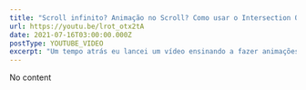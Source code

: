 ```yaml
---
title: "Scroll infinito? Animação no Scroll? Como usar o Intersection Observer do JavaScript com React!"
url: https://youtu.be/lrot_otx2tA
date: 2021-07-16T03:00:00.000Z
postType: YOUTUBE_VIDEO
excerpt: "Um tempo atrás eu lancei um vídeo ensinando a fazer animações via scroll com addEventListener. Poréeem existem implicações de performance nessa técnica e o correto mesmo seria fazer esse tipo de ação via intersection observer. Então se você quer entender como manipular scroll do JEITO CERTO! Com JavaScript, pega a pipoquinha, se arruma na cadeira e bora pro vídeo!"
---
```


No content
